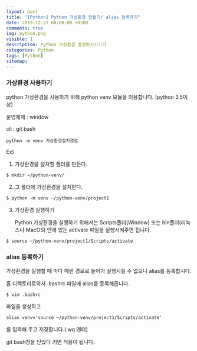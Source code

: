 ```yaml
---
layout: post
title: "[Python] Python 가상환경 만들기/ alias 등록하기"
date: 2019-12-27 00:00:00 +0300
comments: true
img: python.png
visible: 1
description: Python 가상환경 설정하기기기기
categories: Python
tags: [Python]
sitemap:
---
```


### 가상환경 사용하기

python 가상환경을 사용하기 위해 python venv 모듈을 이용합니다. (python 3.5이상)

운영체제 : window

cli : git bash

```shell
python -m venv 가상환경설치경로
```

Ex)

1. 가상환경을 설치할 폴더를 만든다.

```shell
$ mkdir ~/python-venv/
```

2. 그 폴더에 가상환경을 설치한다.

```shell
$ python -m venv ~/python-venv/project1
```

3. 가상환경 실행하기

   Python 가상환경을 실행하기 위해서는 Scripts폴더(Window) 또는 bin폴더(리눅스나 MacOS) 안에 있는 activate 파일을 실행시켜주면 됩니다.

```shell
$ source ~/python-venv/project1/Scripts/activate
```



### alias 등록하기

가상환경을 실행할 때 마다 매번 경로로 들어가 실행시킬 수 없으니 alias를 등록합시다.

홈 디렉토리로와서 .bashrc 파일에 alias를 등록해줍니다.

```shell
$ vim .bashrc
```

파일을 생성하고

```.bashrc
alias venv='source ~/python-venv/project1/Scripts/activate'
```

를 입력해 주고 저장합니다.(:wq 엔터)

git bash창을 닫았다 키면 적용이 됩니다.

